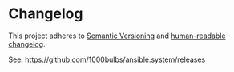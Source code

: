 # Changelog

This project adheres to [Semantic Versioning](https://semver.org/spec/v2.0.0.html) and [human-readable changelog](https://keepachangelog.com/en/1.0.0/).

See: <https://github.com/1000bulbs/ansible.system/releases>
